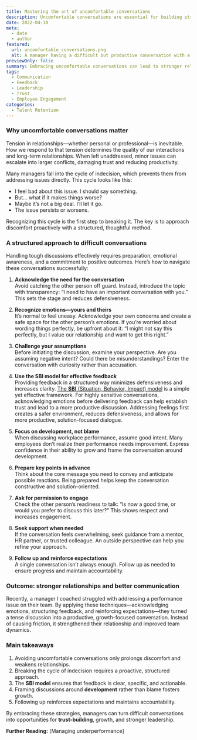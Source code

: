 ```yaml
---
title: Mastering the art of uncomfortable conversations
description: Uncomfortable conversations are essential for building stronger relationships and leadership skills. Learn how to handle them with confidence.
date: 2022-04-10
meta:
  - date
  - author
featured:
  url: uncomfortable_conversations.png
  alt: A manager having a difficult but productive conversation with a team member
previewOnly: false
summary: Embracing uncomfortable conversations can lead to stronger relationships and better leadership. Learn how to approach them with a structured method.
tags:
  - Communication
  - Feedback
  - Leadership
  - Trust
  - Employee Engagement
categories:
  - Talent Retention
---
```


### Why uncomfortable conversations matter

Tension in relationships—whether personal or professional—is inevitable. How we respond to that tension determines the quality of our interactions and long-term relationships. When left unaddressed, minor issues can escalate into larger conflicts, damaging trust and reducing productivity.

Many managers fall into the cycle of indecision, which prevents them from addressing issues directly. This cycle looks like this:

- I feel bad about this issue. I should say something.
- But... what if it makes things worse?
- Maybe it’s not a big deal. I’ll let it go.
- The issue persists or worsens.

Recognizing this cycle is the first step to breaking it. The key is to approach discomfort proactively with a structured, thoughtful method.

### A structured approach to difficult conversations

Handling tough discussions effectively requires preparation, emotional awareness, and a commitment to positive outcomes. Here’s how to navigate these conversations successfully:

1. **Acknowledge the need for the conversation**  
   Avoid catching the other person off guard. Instead, introduce the topic with transparency: “I need to have an important conversation with you.” This sets the stage and reduces defensiveness.

2. **Recognize emotions—yours and theirs**  
   It’s normal to feel uneasy. Acknowledge your own concerns and create a safe space for the other person’s emotions. If you’re worried about wording things perfectly, be upfront about it: “I might not say this perfectly, but I value our relationship and want to get this right.”

3. **Challenge your assumptions**  
   Before initiating the discussion, examine your perspective. Are you assuming negative intent? Could there be misunderstandings? Enter the conversation with curiosity rather than accusation.

4. **Use the SBI model for effective feedback**  
   Providing feedback in a structured way minimizes defensiveness and increases clarity. [The **SBI** (Situation, Behavior, Impact) model](https://gracefulhr.com/post/how-to-give-formal-feedback/) is a simple yet effective framework. For highly sensitive conversations, acknowledging emotions before delivering feedback can help establish trust and lead to a more productive discussion. Addressing feelings first creates a safer environment, reduces defensiveness, and allows for more productive, solution-focused dialogue.

5. **Focus on development, not blame**  
   When discussing workplace performance, assume good intent. Many employees don’t realize their performance needs improvement. Express confidence in their ability to grow and frame the conversation around development.

6. **Prepare key points in advance**  
   Think about the core message you need to convey and anticipate possible reactions. Being prepared helps keep the conversation constructive and solution-oriented.

7. **Ask for permission to engage**  
   Check the other person’s readiness to talk: “Is now a good time, or would you prefer to discuss this later?” This shows respect and increases engagement.

8. **Seek support when needed**  
   If the conversation feels overwhelming, seek guidance from a mentor, HR partner, or trusted colleague. An outside perspective can help you refine your approach.

9. **Follow up and reinforce expectations**  
   A single conversation isn’t always enough. Follow up as needed to ensure progress and maintain accountability.

### Outcome: stronger relationships and better communication

Recently, a manager I coached struggled with addressing a performance issue on their team. By applying these techniques—acknowledging emotions, structuring feedback, and reinforcing expectations—they turned a tense discussion into a productive, growth-focused conversation. Instead of causing friction, it strengthened their relationship and improved team dynamics.

### Main takeaways

1. Avoiding uncomfortable conversations only prolongs discomfort and weakens relationships.
2. Breaking the cycle of indecision requires a proactive, structured approach.
3. The **SBI model** ensures that feedback is clear, specific, and actionable.
4. Framing discussions around **development** rather than blame fosters growth.
5. Following up reinforces expectations and maintains accountability.

By embracing these strategies, managers can turn difficult conversations into opportunities for **trust-building**, growth, and stronger leadership.

**Further Reading:** [Managing underperformance]
